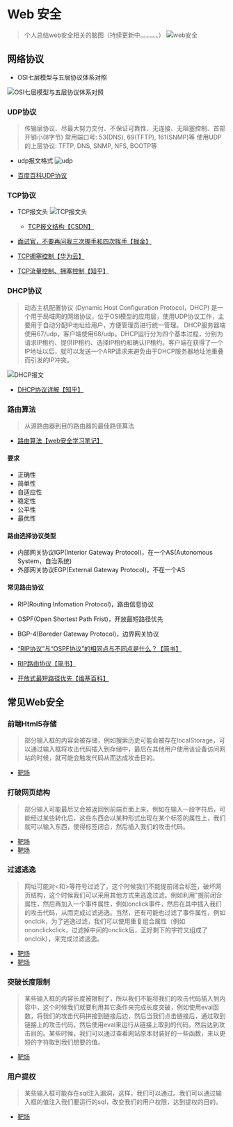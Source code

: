 # Web 安全

> 个人总结web安全相关的脑图（持续更新中。。。。。。）
![web安全](./img/web安全.png)


## 网络协议

- OSI七层模型与五层协议体系对照

![OSI七层模型与五层协议体系对照](./img/网络协议层级.PNG)

### UDP协议

> 传输层协议、尽最大努力交付、不保证可靠性、无连接、无阻塞控制、首部开销小(8字节)
> 常用端口号: 53(DNS), 69(TFTP), 161(SNMP)等
> 使用UDP的上层协议: TFTP, DNS, SNMP, NFS, BOOTP等

- udp报文格式
![udp](./img/udp.gif)

- [百度百科UDP协议](https://baike.baidu.com/item/UDP)

### TCP协议

- TCP报文头
![TCP报文头](./img/TCP报文头.png)
    - [TCP报文结构【CSDN】](https://blog.csdn.net/qq_16681169/article/details/50831856)

- [面试官，不要再问我三次握手和四次挥手【掘金】](https://juejin.cn/post/6844903958624878606#heading-0)

- [TCP拥塞控制【华为云】](https://www.huaweicloud.com/articles/912cb7c3b49f2a5bc792a140bb4d7a87.html)

- [TCP流量控制、拥塞控制【知乎】](https://zhuanlan.zhihu.com/p/37379780)

### DHCP协议

> 动态主机配置协议 (Dynamic Host Configuration Protocol，DHCP) 是一个用于局域网的网络协议，位于OSI模型的应用层，使用UDP协议工作，主要用于自动分配IP地址给用户，方便管理员进行统一管理。
DHCP服务器端使用67/udp，客户端使用68/udp。DHCP运行分为四个基本过程，分别为请求IP租约、提供IP租约、选择IP租约和确认IP租约。客户端在获得了一个IP地址以后，就可以发送一个ARP请求来避免由于DHCP服务器地址池重叠而引发的IP冲突。

![DHCP报文](./img/DHCP报文.jpeg)

- [DHCP协议详解【知乎】](https://zhuanlan.zhihu.com/p/265293856)

### 路由算法

> 从源路由器到目的路由器的最佳路径算法
- [路由算法【web安全学习笔记】](https://websec.readthedocs.io/zh/latest/network/route.html)

#### 要求

- 正确性
- 简单性
- 自适应性
- 稳定性
- 公平性
- 最优性

#### 路由选择协议类型

- 内部网关协议IGP(Interior Gateway Protocol)，在一个AS(Autonomous System，自治系统)
- 外部网关协议EGP(External Gateway Protocol)，不在一个AS

#### 常见路由协议

- RIP(Routing Infomation Protocol)，路由信息协议
- OSPF(Open Shortest Path Frist)，开放最短路径优先
- BGP-4(Boreder Gateway Protocol)，边界网关协议

- [“RIP协议”与“OSPF协议”的相同点与不同点是什么？【简书】](https://www.jianshu.com/p/2898dc090e1d)
- [RIP路由协议【简书】](https://www.jianshu.com/p/f542d5b415a1)
- [开放式最短路径优先【维基百科】](https://zh.wikipedia.org/wiki/%E5%BC%80%E6%94%BE%E5%BC%8F%E6%9C%80%E7%9F%AD%E8%B7%AF%E5%BE%84%E4%BC%98%E5%85%88)




## 常见Web安全

### 前端Html5存储

> 部分输入框的内容会被存储，例如搜索历史可能会被存在localStorage，可以通过输入框将攻击代码插入到存储中，最后在其他用户使用该设备访问网站的时候，就可能会触发代码从而达成攻击目的。

- [靶场](https://tofu.exeye.run/local)

### 打破网页结构

> 部分输入可能最后又会被返回到前端页面上来，例如在输入一段字符后，可能经过某些转化后，这些东西会以某种形式出现在某个标签的属性上，我们就可以输入东西，使得标签闭合，然后插入我们的攻击代码。

- [靶场](https://tofu.exeye.run/dom)
- [靶场](https://tofu.exeye.run/output)

### 过滤逃逸

> 网址可能对<和>等符号过滤了，这个时候我们不能提前闭合标签，破坏网页结构，这个时候我们可以采用其他方式来逃逸过滤。例如利用"提前闭合属性，然后再加入一个事件属性，例如onclick事件，然后在其中插入我们的攻击代码，从而完成过滤逃逸。当然，还有可能也过滤了事件属性，例如onclcik，为了逃逸过滤，我们可以使用重复组合属性（例如ononclickclick，过滤掉中间的onclick后，正好剩下的字符又组成了onclcik），来完成过滤逃逸。

- [靶场](https://tofu.exeye.run/event)
- [靶场](https://tofu.exeye.run/commit/log_page)

### 突破长度限制

> 某些输入框的内容长度被限制了，所以我们不能将我们的攻击代码插入到内容中，这个时候我们就要利用其它条件来完成长度突破，例如使用eval函数，将我们的攻击代码拼接到链接后边，然后当我们点击链接后，通过取到链接上的攻击代码，然后使用eval来运行从链接上取到的代码，然后达到攻击目的。某些时候，我们可以通过查看网站原本封装好的一些函数，来以更短的字符取到我们想要的值。

- [靶场](https://tofu.exeye.run/limit)

### 用户提权

> 某些输入框可能存在sql注入漏洞，这样，我们可以通过。我们可以通过输入框的值注入我们要运行的sql，改变我们的用户权限，达到提权的目的。

- [靶场](https://tofu.exeye.run/sql/log_page)
